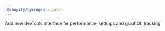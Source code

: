 ```yaml
---
'@shopify/hydrogen': patch
---
```


Add new devTools interface for performance, settings and graphQL tracking
